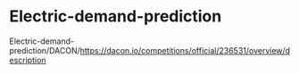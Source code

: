 # Electric-demand-prediction
Electric-demand-prediction/DACON/https://dacon.io/competitions/official/236531/overview/description
